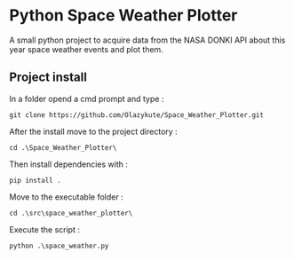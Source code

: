 # Python Space Weather Plotter 
A small python project to acquire data from the NASA DONKI API about this year space weather events and plot them.

## Project install
In a folder opend a cmd prompt and type :
```
git clone https://github.com/Olazykute/Space_Weather_Plotter.git
```

After the install move to the project directory :
```
cd .\Space_Weather_Plotter\
```
Then install dependencies with :
```
pip install .
```
Move to the executable folder :
```
cd .\src\space_weather_plotter\
```
Execute the script :
```
python .\space_weather.py
```
